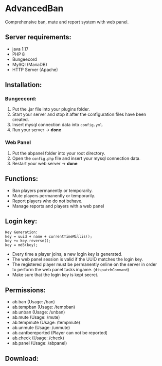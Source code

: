 # AdvancedBan
Comprehensive ban, mute and report system with web panel.

## Server requirements:
- java 1.17
- PHP 8
- Bungeecord
- MySQl (MariaDB)
- HTTP Server (Apache)

## Installation:
### Bungeecord:
1. Put the .jar file into your plugins folder.
2. Start your server and stop it after the configuration files have been created.
3. Insert mysql connection data into `config.yml`.
4. Run your server -> **done**
### Web Panel
1. Put the abpanel folder into your root directory.
2. Open the `config.php` file and insert your mysql connection data.
3. Restart your web server -> **done**

## Functions:
- Ban players permanently or temporarily.
- Mute players permanently or temporarily.
- Report players who do not behave.
- Manage reports and players with a web panel

## Login key:
````
Key Generation:
key = uuid + name + currentTimeMillis();
key += key.reverse();
key = md5(key);
````
- Every time a player joins, a new login key is generated.
- The web panel session is valid if the UUID matches the login key.
- The registered player must be permanently online on the server in order to perform the web panel tasks ingame. (`dispatchCommand`)
- Make sure that the login key is kept secret.

## Permissions:
- ab.ban (Usage: /ban)
- ab.tempban (Usage: /tempban)
- ab.unban (Usage: /unban)
- ab.mute (Usage: /mute)
- ab.tempmute (Usage: /tempmute)
- ab.unmute (Usage: /unmute)
- ab.cantbereported (Player can not be reported)
- ab.check (Usage: /check)
- ab.panel (Usage: /abpanel)

## Download:
